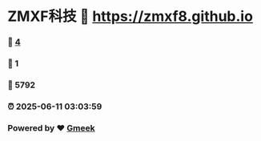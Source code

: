 # ZMXF科技 :link: https://zmxf8.github.io 
### :page_facing_up: [4](https://zmxf8.github.io/tag.html) 
### :speech_balloon: 1 
### :hibiscus: 5792 
### :alarm_clock: 2025-06-11 03:03:59 
### Powered by :heart: [Gmeek](https://github.com/Meekdai/Gmeek)
